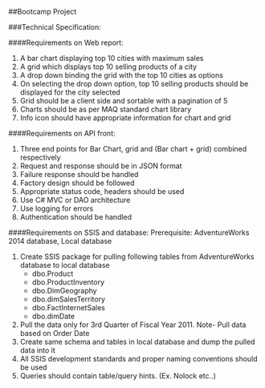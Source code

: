 ##Bootcamp Project

###Technical Specification:

####Requirements on Web report:

1.	A bar chart displaying top 10 cities with maximum sales
2.	A grid which displays top 10 selling products of a city
3.	A drop down binding the grid with the top 10 cities as options
4.	On selecting the drop down option, top 10 selling products should be displayed for the city selected
5.	Grid should be a client side and sortable with a pagination of 5
6.	Charts should be as per MAQ standard chart library
7.	Info icon should have appropriate information for chart and grid

####Requirements on API front:

1.	Three end points for Bar Chart, grid and (Bar chart + grid) combined respectively
2.	Request and response should be in JSON format
3.	Failure response should be handled
4.	Factory design should be followed
5.	Appropriate status code, headers should be used
6.	Use C# MVC or DAO architecture
7.	Use logging for errors
8.	Authentication should be handled


####Requirements on SSIS and database:
Prerequisite: AdventureWorks 2014 database, Local database

1.	Create SSIS package for pulling following tables from AdventureWorks database to local database
	* dbo.Product
	* dbo.ProductInventory
	* dbo.DimGeography
	* dbo.dimSalesTerritory
	* dbo.FactInternetSales
	* dbo.dimDate
2.	Pull the data only for 3rd Quarter of Fiscal Year 2011. Note- Pull data based on Order Date
3.	Create same schema and tables in local database and dump the pulled data into it
4.	All SSIS development standards and proper naming conventions should be used
5.	Queries should contain table/query hints. (Ex. Nolock etc..)
